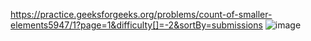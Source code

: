 https://practice.geeksforgeeks.org/problems/count-of-smaller-elements5947/1?page=1&difficulty[]=-2&sortBy=submissions
![image](https://user-images.githubusercontent.com/65951872/182066418-61a5ee0a-1d95-4871-8c04-8dd023fd5abc.png)
